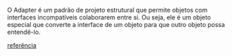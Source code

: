 O Adapter é um padrão de projeto estrutural que permite objetos com interfaces incompatíveis colaborarem entre si. Ou seja, ele é um objeto especial que converte a interface de um objeto para que outro objeto possa entendê-lo.

[referência](https://refactoring.guru/pt-br/design-patterns/adapter)